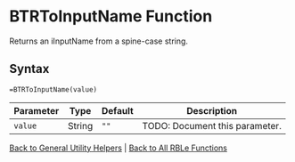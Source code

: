 # BTRToInputName Function

Returns an iInputName from a spine-case string.

## Syntax

```excel
=BTRToInputName(value)
```

Parameter | Type | Default | Description
---|---|---|---
`value` | String | `""` | TODO: Document this parameter.

[Back to General Utility Helpers](RBLeGeneralUtilityHelpers.md) | [Back to All RBLe Functions](RBLe.md#function-documentation)